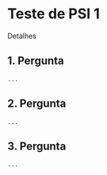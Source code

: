 # Teste de PSI 1

Detalhes

## 1. Pergunta

    ...

## 2. Pergunta

    ...

## 3. Pergunta
  
    ...
